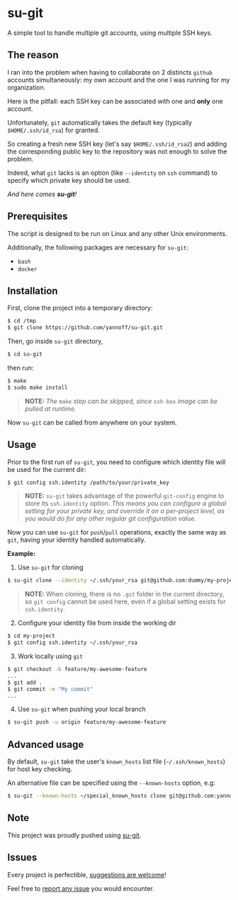 # su-git

A simple tool to handle multiple git accounts, using multiple SSH keys.

## The reason

I ran into the problem when having to collaborate on 2 distincts `github` accounts simultaneously: my own account and the one I was running for my organization.

Here is the pitfall: each SSH key can be associated with one and **only** one account. 

Unfortunately, `git` automatically takes the default key (typically `$HOME/.ssh/id_rsa`) for granted.

So creating a fresh new SSH key (let's say `$HOME/.ssh/id_rsa2`) and adding the corresponding public key to the repository was not enough to solve the problem. 

Indeed, what `git` lacks is an option (like `--identity` on `ssh` command) to specify which private key should be used.

_And here comes **su-git**!_

## Prerequisites

The script is designed to be run on Linux and any other Unix environments.

Additionally, the following packages are necessary for `su-git`:
- `bash`
- `docker`

## Installation

First, clone the project into a temporary directory:

```bash
$ cd /tmp
$ git clone https://github.com/yannoff/su-git.git
```
Then, go inside `su-git` directory, 

```bash
$ cd su-git
```

then run:

```bash
$ make
$ sudo make install
```
> **NOTE:** _The_ `make` _step can be skipped, since_ `ssh-box` _image can be pulled at runtime._


Now `su-git` can be called from anywhere on your system.

## Usage

Prior to the first run of `su-git`, you need to configure which identity file will be used for the current dir:


```bash
$ git config ssh.identity /path/to/your/private_key
```

> **NOTE:** `su-git` takes advantage of the powerful `git-config` engine to store its `ssh.identity` option. 
_This means you can configure a global setting for your private key, and override it on a per-project level, as you would do for any other regular git configuration value._

Now you can use `su-git` for `push`/`pull` operations, exactly the same way as `git`, having your identity handled automatically.

**Example:**

1. Use `su-git` for cloning

```bash
$ su-git clone --identity ~/.ssh/your_rsa git@github.com:dummy/my-project.git
```

> **NOTE:** When cloning, there is no `.git` folder in the current directory, so `git config` cannot be used here, even if a global setting exists for `ssh.identity`.

2. Configure your identity file from inside the working dir

```bash
$ cd my-project
$ git config ssh.identity ~/.ssh/your_rsa
```

3. Work locally using `git`

```bash
$ git checkout -b feature/my-awesome-feature
...
$ git add .
$ git commit -m "My commit"
...
```

4. Use `su-git` when pushing your local branch

```bash
$ su-git push -u origin feature/my-awesome-feature
```


## Advanced usage

By default, `su-git` take the user's `known_hosts` list file (`~/.ssh/known_hosts`) for host key checking.

An alternative file can be specified using the `--known-hosts` option, e.g:

```bash
$ su-git --known-hosts ~/special_known_hosts clone git@github.com:yannoff/su-git.git
```


## Note

This project was proudly pushed using [su-git](https://github.com/yannoff/su-git "su-git project").

## Issues

Every project is perfectible, [suggestions are welcome](https://github.com/yannoff/su-git/issues)!

Feel free to [report any issue](https://github.com/yannoff/su-git/issues) you would encounter.
